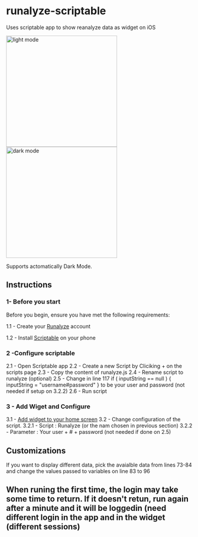 # runalyze-scriptable
Uses scriptable app to show reanalyze data as widget on iOS

<img src="https://user-images.githubusercontent.com/45463445/195308981-7a57c321-19df-4561-be44-423db451da6e.png" alt="light mode" width="300"/>
<img src="https://user-images.githubusercontent.com/45463445/195309708-cc70e2e5-60b4-468b-8349-aaa19ac0b968.png" alt="dark mode" width="300"/>

Supports actomatically Dark Mode.

## Instructions
### 1- Before you start
Before you begin, ensure you have met the following requirements:

1.1 - Create your [Runalyze](https://runalyze.com/) account 

1.2 - Install [Scriptable](https://scriptable.app) on your phone

### 2 -Configure scriptable
2.1 - Open Scriptable app
2.2 - Create a new Script by Cliciking + on the scripts page
2.3 - Copy the content of runalyze.js
2.4 - Rename script to runalyze (optional)
2.5 - Change in line 117 if ( inputString == null ) { inputString = "username#password" } to be your user and password (not needed if setup on 3.2.2)
2.6 - Run script

### 3 - Add Wiget and Configure
3.1 - [Add widget to your home screen](https://support.apple.com/en-gb/HT207122) 
3.2 - Change configuration of the script.
3.2.1 - Script : Runalyze (or the nam chosen in previous section)
3.2.2 - Parameter : Your user + # + password (not needed if done on 2.5)

## Customizations
If you want to display different data, pick the avaialble data from lines 73-84 and change the values passed to variables on line 83 to 96

## When runing the first time, the login may take some time to return. If it doesn't retun, run again after a minute and it will be loggedin (need different login in the app and in the widget (different sessions)

